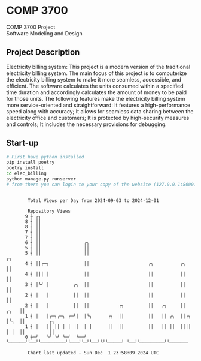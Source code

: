 # COMP 3700
COMP 3700 Project  
Software Modeling and Design
## Project Description
Electricity billing system: This project is a modern version of the traditional electricity billing system. The main focus of this project is to computerize the electricity billing system to make it more seamless, accessible, and efficient. The software calculates the units consumed within a specified time duration and accordingly calculates the amount of money to be paid for those units. The following features make the electricity billing system more service-oriented and straightforward: It features a high-performance speed along with accuracy; It allows for seamless data sharing between the electricity office and customers; It is protected by high-security measures and controls; It includes the necessary provisions for debugging.

## Start-up
```bash
# First have python installed
pip install poetry
poetry install
cd elec_billing
python manage.py runserver
# from there you can login to your copy of the website (127.0.0.1:8000), default creds are admin/admin
```

```

        Total Views per Day from 2024-09-03 to 2024-12-01

        Repository Views
       9 ┼ ╭╮
       8 ┤ ││
       8 ┤ ││
       7 ┤ ││
       7 ┤ ││
       6 ┤ ││                ╭╮
       5 ┤ ││                ││
       5 ┤ ││                ││                                                ╭╮
       4 ┤ ││╭─╮             ││                      ╭╮          ╭╮            ││
       4 ┤ │││ │             ││                      ││          ││            ││
       3 ┤ │╰╯ │         ╭╮  ││                      ││          ││            ││
       2 ┤ │   │         ││  ││                      ││          ││            ││
       2 ┤ │   │         ││  ││           ╭╮         ││   ╭╮     ││       ╭╮   ││
       1 ┤ │   │╭─╮╭─╮ ╭─╯│  │╰╮      ╭╮  ││         ││   ││ ╭╮  ││╭╮     │╰╮  ││         ╭╮
       1 ┤ │   ││ ││ │ │  │  │ │      ││  ││         ││   ││ ││  ││││     │ │  ││         ││
       0 ┼─╯   ╰╯ ╰╯ ╰─╯  ╰──╯ ╰──────╯╰──╯╰─────────╯╰───╯╰─╯╰──╯╰╯╰─────╯ ╰──╯╰─────────╯╰───────

        Chart last updated - Sun Dec  1 23:58:09 2024 UTC
        
```
